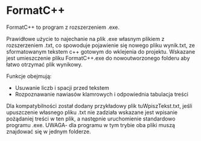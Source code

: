 # FormatC++

FormatC++ to program z rozszerzeniem .exe.

Prawidłowe użycie to najechanie na plik .exe własnym plikiem z rozszerzeniem .txt, co spowoduje pojawienie się nowego pliku wynik.txt, ze sformatowanym tekstem c++ gotowym do wklejenia do projektu. Wskazane jest umieszczenie pliku FormatC++.exe do nowoutworzonego folderu aby łatwo otrzymać plik wynikowy.

Funkcje obejmują:
- Usuwanie liczb i spacji przed tekstem
- Rozpoznawanie nawiasów klamrowych i odpowiednia tabulacja treści

Dla kompatybilności został dodany przykładowy plik tuWpiszTekst.txt, jeśli upuszczenie własnego pliku .txt nie zadziała wskazane jest wpisanie pożądaniej treści w ten plik, a następnie uruchomienie standardowo programu .exe.
UWAGA- dla programu w tym trybie oba pliki muszą znajdować się w jednym folderze.
